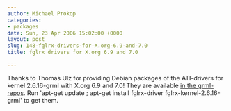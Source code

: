 ```yaml
---
author: Michael Prokop
categories:
- packages
date: Sun, 23 Apr 2006 15:02:00 +0000
layout: post
slug: 148-fglrx-drivers-for-X.org-6.9-and-7.0
title: fglrx drivers for X.org 6.9 and 7.0

---
```

Thanks to Thomas Ulz for providing Debian packages of the ATI\-drivers for kernel 2\.6\.16\-grml with X.org 6\.9 and 7\.0! They are available [in the grml\-repos](https://grml.org/repos/). Run 'apt\-get update ; apt\-get install fglrx\-driver fglrx\-kernel\-2\.6\.16\-grml' to get them.